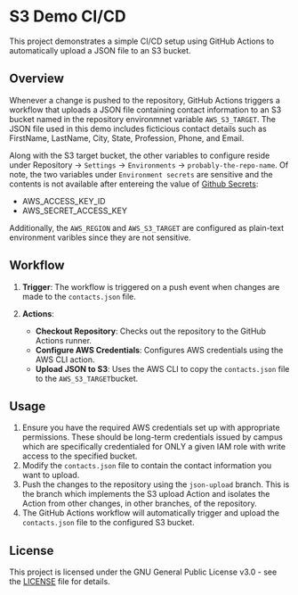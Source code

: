 # S3 Demo CI/CD

This project demonstrates a simple CI/CD setup using GitHub Actions to automatically upload a JSON file to an S3 bucket. 

## Overview

Whenever a change is pushed to the repository, GitHub Actions triggers a workflow that uploads a JSON file containing contact information to an S3 bucket named in the repository environmnet variable `AWS_S3_TARGET`. The JSON file used in this demo includes ficticious contact details such as FirstName, LastName, City, State, Profession, Phone, and Email. 

Along with the S3 target bucket, the other variables to configure reside under Repository -> `Settings` -> `Environments` -> `probably-the-repo-name`. Of note, the two variables under `Environment secrets` are sensitive and the contents is not available after entereing the value of [Github Secrets](https://docs.github.com/en/actions/security-guides/using-secrets-in-github-actions):
  * AWS_ACCESS_KEY_ID
  * AWS_SECRET_ACCESS_KEY

Additionally, the `AWS_REGION` and `AWS_S3_TARGET` are configured as plain-text environment varibles since they are not sensitive.


## Workflow

1. **Trigger**: The workflow is triggered on a push event when changes are made to the `contacts.json` file.

2. **Actions**:
   - **Checkout Repository**: Checks out the repository to the GitHub Actions runner.
   - **Configure AWS Credentials**: Configures AWS credentials using the AWS CLI action.
   - **Upload JSON to S3**: Uses the AWS CLI to copy the `contacts.json` file to the `AWS_S3_TARGET`bucket.

## Usage

1. Ensure you have the required AWS credentials set up with appropriate permissions. These should be long-term credentials issued by campus which are specifically credentialed for ONLY a given IAM role with write access to the specified bucket.
2. Modify the `contacts.json` file to contain the contact information you want to upload.
3. Push the changes to the repository using the `json-upload` branch. This is the branch which implements the S3 upload Action and isolates the Action from other changes, in other branches, of the repository.
4. The GitHub Actions workflow will automatically trigger and upload the `contacts.json` file to the configured S3 bucket.

## License

This project is licensed under the GNU General Public License v3.0 - see the [LICENSE](LICENSE) file for details.
